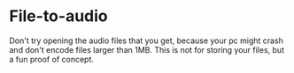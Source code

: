 # File-to-audio
Don't try opening the audio files that you get, because your pc might crash and don't encode files larger than 1MB. This is not for storing your files, but a fun proof of concept.

